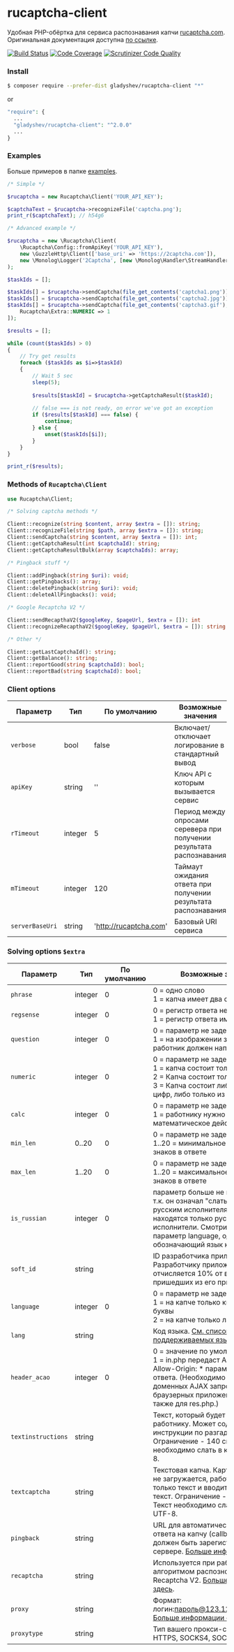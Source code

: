 rucaptcha-client
================
Удобная PHP-обёртка для сервиса распознавания капчи [rucaptcha.com](https://rucaptcha.com?from=1342124).  
Оригинальная документация доступна [по ссылке](https://rucaptcha.com/api-rucaptcha?from=1342124).

[![Build Status](https://travis-ci.org/gladyshev/rucaptcha-client.svg?branch=master)](https://travis-ci.org/gladyshev/rucaptcha-client)
[![Code Coverage](https://scrutinizer-ci.com/g/gladyshev/rucaptcha-client/badges/coverage.png?b=master)](https://scrutinizer-ci.com/g/gladyshev/rucaptcha-client/?branch=master)
[![Scrutinizer Code Quality](https://scrutinizer-ci.com/g/gladyshev/rucaptcha-client/badges/quality-score.png?b=master)](https://scrutinizer-ci.com/g/gladyshev/rucaptcha-client/?branch=master)

### Install 

```bash
$ composer require --prefer-dist gladyshev/rucaptcha-client "*"
```
or 
```php
"require": {
  ...
  "gladyshev/rucaptcha-client": "^2.0.0"
  ...
}
```

### Examples
Больше примеров в папке [examples](/examples).

```php
/* Simple */

$rucaptcha = new Rucaptcha\Client('YOUR_API_KEY');

$captchaText = $rucaptcha->recognizeFile('captcha.png');
print_r($captchaText); // h54g6
```

```php
/* Advanced example */

$rucaptcha = new \Rucaptcha\Client(
    \Rucaptcha\Config::fromApiKey('YOUR_API_KEY'),
    new \GuzzleHttp\Client(['base_uri' => 'https://2captcha.com']),
    new \Monolog\Logger('2Captcha', [new \Monolog\Handler\StreamHandler('php://stdout')])
);

$taskIds = [];

$taskIds[] = $rucaptcha->sendCaptcha(file_get_contents('captcha1.png'));
$taskIds[] = $rucaptcha->sendCaptcha(file_get_contents('captcha2.jpg'));
$taskIds[] = $rucaptcha->sendCaptcha(file_get_contents('captcha3.gif'), [
    Rucaptcha\Extra::NUMERIC => 1
]);

$results = [];

while (count($taskIds) > 0) 
{
    // Try get results
    foreach ($taskIds as $i=>$taskId) 
    {    
        // Wait 5 sec
        sleep(5);
        
        $results[$taskId] = $rucaptcha->getCaptchaResult($taskId);
        
        // false === is not ready, on error we've got an exception
        if ($results[$taskId] === false) {
            continue;
        } else {
            unset($taskIds[$i]);
        }
    }
}

print_r($results);
```

### Methods of `Rucaptcha\Client`

```php
use Rucaptcha\Client;

/* Solving captcha methods */

Client::recognize(string $content, array $extra = []): string;
Client::recognizeFile(string $path, array $extra = []): string;
Client::sendCaptcha(string $content, array $extra = []): int;
Client::getCaptchaResult(int $captchaId): string;
Client::getCaptchaResultBulk(array $captchaIds): array;

/* Pingback stuff */

Client::addPingback(string $uri): void;
Client::getPingbacks(): array;
Client::deletePingback(string $uri): void;
Client::deleteAllPingbacks(): void;

/* Google Recaptcha V2 */

Client::sendRecapthaV2($googleKey, $pageUrl, $extra = []): int
Client::recognizeRecapthaV2($googleKey, $pageUrl, $extra = []): string

/* Other */

Client::getLastCaptchaId(): string;
Client::getBalance(): string;
Client::reportGood(string $captchaId): bool;
Client::reportBad(string $captchaId): bool;
```

### Client options

Параметр | Тип | По умолчанию | Возможные значения
---| --- | --- | ---
`verbose` | bool | false | Включает/отключает логирование в стандартный вывод
`apiKey`| string | '' | Ключ API с которым вызывается сервис
`rTimeout`| integer	| 5 | Период между опросами серевера при получении результата распознавания
`mTimeout` | integer | 120 | Таймаут ожидания ответа при получении результата распознавания
`serverBaseUri`| string | 'http://rucaptcha.com' | Базовый URI сервиса


### Solving options `$extra`

Параметр | Тип | По умолчанию | Возможные значения
---| --- | --- | ---
`phrase` | integer  | 0 | 0 = одно слово <br> 1 = капча имеет два слова
`regsense`| integer	| 0 | 0 = регистр ответа не имеет значения <br>  1 = регистр ответа имеет значение
`question`| integer	 | 0 | 0 = параметр не задействован <br>  1 = на изображении задан вопрос, работник должен написать ответ
`numeric` | integer | 0 | 0 = параметр не задействован <br>  1 = капча состоит только из цифр<br>  2 = Капча состоит только из букв<br>  3 = Капча состоит либо только из цифр, либо только из букв.
`calc`| integer | 0 | 0 = параметр не задействован <br>  1 = работнику нужно совершить математическое действие с капчи
`min_len` | 0..20 | 0 | 0 = параметр не задействован <br>  1..20 = минимальное количество знаков в ответе
`max_len` | 1..20 | 0 | 0 = параметр не задействован<br>  1..20 = максимальное количество знаков в ответе
`is_russian` | integer | 0 | параметр больше не используется, т.к. он означал "слать данную капчу русским исполнителям", а в системе находятся только русскоязычные исполнители. Смотрите новый параметр language, однозначно обозначающий язык капчи
`soft_id` | string | | ID разработчика приложения. Разработчику приложения отчисляется 10% от всех капч, пришедших из его приложения.
`language` | integer | 0 | 0 = параметр не задействован <br> 1 = на капче только кириллические буквы <br> 2 = на капче только латинские буквы
`lang` | string |  | Код языка. [См. список поддерживаемых языков](https://rucaptcha.com/api-rucaptcha#language).
`header_acao` | integer	| 0 | 0 = значение по умолчанию <br> 1 = in.php передаст Access-Control-Allow-Origin: * параметр в заголовке ответа. (Необходимо для кросс-доменных AJAX запросов в браузерных приложениях. Работает также для res.php.)
`textinstructions` | string |  |Текст, который будет показан работнику. Может содержать в себе инструкции по разгадке капчи. Ограничение - 140 символов. Текст необходимо слать в кодировке UTF-8.
`textcaptcha` | string | | Текстовая капча. Картинка при этом не загружается, работник получает только текст и вводит ответ на этот текст. Ограничение - 140 символов. Текст необходимо слать в кодировке UTF-8.
`pingback` | string | | URL для автоматической отправки ответа на капчу (callback). URL должен быть зарегистрирован на сервере. [Больше информации здесь](https://rucaptcha.com/api-rucaptcha#pingback).
`recaptcha` | string | | Используется при работе со старым алгоритмом распознования Google Recaptcha V2. [Больше информации здесь](https://rucaptcha.com/api-rucaptcha#solving_recaptchav2_old). 
`proxy` | string | | Формат: логин:пароль@123.123.123.123:3128 [Больше информации о прокси здесь.](https://rucaptcha.com/api-rucaptcha#proxies)
`proxytype` | string | | Тип вашего прокси-сервера: HTTP, HTTPS, SOCKS4, SOCKS5.
